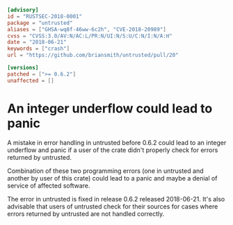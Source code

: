 ```toml
[advisory]
id = "RUSTSEC-2018-0001"
package = "untrusted"
aliases = ["GHSA-wq8f-46ww-6c2h", "CVE-2018-20989"]
cvss = "CVSS:3.0/AV:N/AC:L/PR:N/UI:N/S:U/C:N/I:N/A:H"
date = "2018-06-21"
keywords = ["crash"]
url = "https://github.com/briansmith/untrusted/pull/20"

[versions]
patched = [">= 0.6.2"]
unaffected = []
```

# An integer underflow could lead to panic

A mistake in error handling in untrusted before 0.6.2 could lead to an integer
underflow and panic if a user of the crate didn't properly check for errors
returned by untrusted.

Combination of these two programming errors (one in untrusted and another by
user of this crate) could lead to a panic and maybe a denial of service of
affected software.

The error in untrusted is fixed in release 0.6.2 released 2018-06-21. It's also
advisable that users of untrusted check for their sources for cases where errors
returned by untrusted are not handled correctly.
